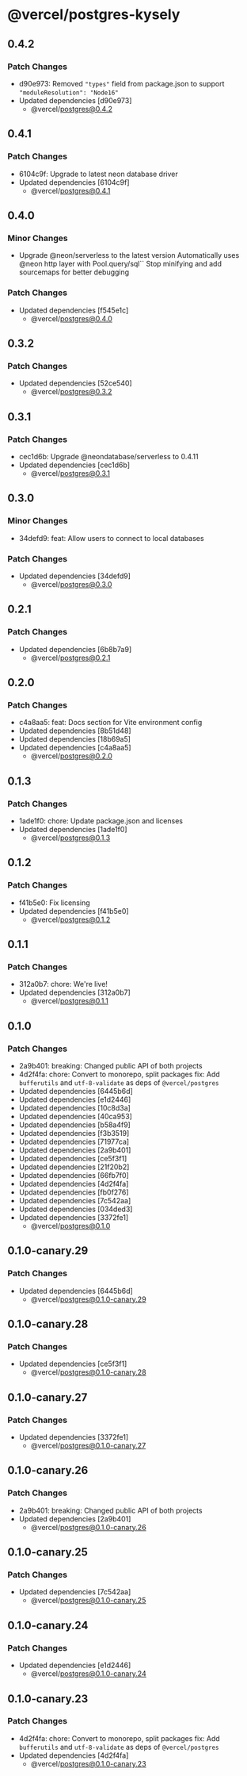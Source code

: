 # @vercel/postgres-kysely

## 0.4.2

### Patch Changes

- d90e973: Removed `"types"` field from package.json to support `"moduleResolution": "Node16"`
- Updated dependencies [d90e973]
  - @vercel/postgres@0.4.2

## 0.4.1

### Patch Changes

- 6104c9f: Upgrade to latest neon database driver
- Updated dependencies [6104c9f]
  - @vercel/postgres@0.4.1

## 0.4.0

### Minor Changes

- Upgrade @neon/serverless to the latest version
  Automatically uses @neon http layer with Pool.query/sql``
  Stop minifying and add sourcemaps for better debugging

### Patch Changes

- Updated dependencies [f545e1c]
  - @vercel/postgres@0.4.0

## 0.3.2

### Patch Changes

- Updated dependencies [52ce540]
  - @vercel/postgres@0.3.2

## 0.3.1

### Patch Changes

- cec1d6b: Upgrade @neondatabase/serverless to 0.4.11
- Updated dependencies [cec1d6b]
  - @vercel/postgres@0.3.1

## 0.3.0

### Minor Changes

- 34defd9: feat: Allow users to connect to local databases

### Patch Changes

- Updated dependencies [34defd9]
  - @vercel/postgres@0.3.0

## 0.2.1

### Patch Changes

- Updated dependencies [6b8b7a9]
  - @vercel/postgres@0.2.1

## 0.2.0

### Patch Changes

- c4a8aa5: feat: Docs section for Vite environment config
- Updated dependencies [8b51d48]
- Updated dependencies [18b69a5]
- Updated dependencies [c4a8aa5]
  - @vercel/postgres@0.2.0

## 0.1.3

### Patch Changes

- 1ade1f0: chore: Update package.json and licenses
- Updated dependencies [1ade1f0]
  - @vercel/postgres@0.1.3

## 0.1.2

### Patch Changes

- f41b5e0: Fix licensing
- Updated dependencies [f41b5e0]
  - @vercel/postgres@0.1.2

## 0.1.1

### Patch Changes

- 312a0b7: chore: We're live!
- Updated dependencies [312a0b7]
  - @vercel/postgres@0.1.1

## 0.1.0

### Patch Changes

- 2a9b401: breaking: Changed public API of both projects
- 4d2f4fa: chore: Convert to monorepo, split packages
  fix: Add `bufferutils` and `utf-8-validate` as deps of `@vercel/postgres`
- Updated dependencies [6445b6d]
- Updated dependencies [e1d2446]
- Updated dependencies [10c8d3a]
- Updated dependencies [40ca953]
- Updated dependencies [b58a4f9]
- Updated dependencies [f3b3519]
- Updated dependencies [71977ca]
- Updated dependencies [2a9b401]
- Updated dependencies [ce5f3f1]
- Updated dependencies [21f20b2]
- Updated dependencies [66fb7f0]
- Updated dependencies [4d2f4fa]
- Updated dependencies [fb0f276]
- Updated dependencies [7c542aa]
- Updated dependencies [034ded3]
- Updated dependencies [3372fe1]
  - @vercel/postgres@0.1.0

## 0.1.0-canary.29

### Patch Changes

- Updated dependencies [6445b6d]
  - @vercel/postgres@0.1.0-canary.29

## 0.1.0-canary.28

### Patch Changes

- Updated dependencies [ce5f3f1]
  - @vercel/postgres@0.1.0-canary.28

## 0.1.0-canary.27

### Patch Changes

- Updated dependencies [3372fe1]
  - @vercel/postgres@0.1.0-canary.27

## 0.1.0-canary.26

### Patch Changes

- 2a9b401: breaking: Changed public API of both projects
- Updated dependencies [2a9b401]
  - @vercel/postgres@0.1.0-canary.26

## 0.1.0-canary.25

### Patch Changes

- Updated dependencies [7c542aa]
  - @vercel/postgres@0.1.0-canary.25

## 0.1.0-canary.24

### Patch Changes

- Updated dependencies [e1d2446]
  - @vercel/postgres@0.1.0-canary.24

## 0.1.0-canary.23

### Patch Changes

- 4d2f4fa: chore: Convert to monorepo, split packages
  fix: Add `bufferutils` and `utf-8-validate` as deps of `@vercel/postgres`
- Updated dependencies [4d2f4fa]
  - @vercel/postgres@0.1.0-canary.23
